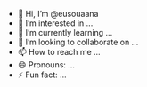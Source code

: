 - 👋 Hi, I’m @eusouaana
- 👀 I’m interested in ...
- 🌱 I’m currently learning ...
- 💞️ I’m looking to collaborate on ...
- 📫 How to reach me ...
- 😄 Pronouns: ...
- ⚡ Fun fact: ...

<!---
eusouaana/eusouaana is a ✨ special ✨ repository because its `README.md` (this file) appears on your GitHub profile.
You can click the Preview link to take a look at your changes.
--->
